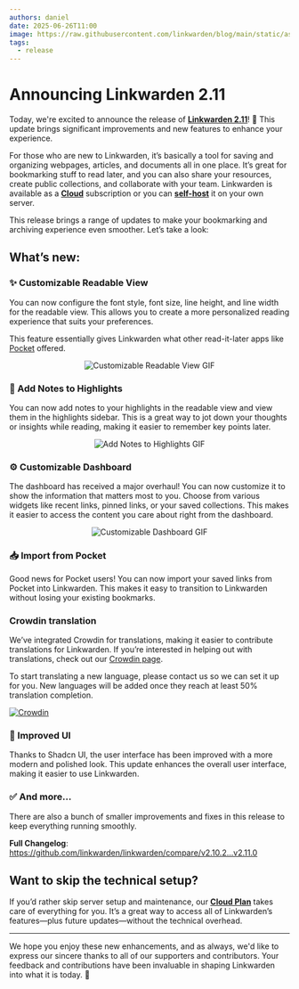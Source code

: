 ```yaml
---
authors: daniel
date: 2025-06-26T11:00
image: https://raw.githubusercontent.com/linkwarden/blog/main/static/assets/social_previews/1.jpg
tags:
  - release
---
```


# Announcing Linkwarden 2.11

Today, we're excited to announce the release of **[Linkwarden 2.11](https://linkwarden.app/?utm_source=Blog&utm_medium=social&utm_campaign=v2_11_announcement)**! 🥳 This update brings significant improvements and new features to enhance your experience.

For those who are new to Linkwarden, it’s basically a tool for saving and organizing webpages, articles, and documents all in one place. It’s great for bookmarking stuff to read later, and you can also share your resources, create public collections, and collaborate with your team. Linkwarden is available as a **[Cloud](https://linkwarden.app/#pricing)** subscription or you can **[self-host](https://docs.linkwarden.app/self-hosting/installation)** it on your own server.

This release brings a range of updates to make your bookmarking and archiving experience even smoother. Let’s take a look:

<!--truncate-->

## What’s new:

### ✨ Customizable Readable View

You can now configure the font style, font size, line height, and line width for the readable view. This allows you to create a more personalized reading experience that suits your preferences.

This feature essentially gives Linkwarden what other read-it-later apps like [Pocket](https://getpocket.com/) offered.

<p align="center">
  <img src="/assets/v2.11/readable.gif" alt="Customizable Readable View GIF" />
</p>

### 📝 Add Notes to Highlights

You can now add notes to your highlights in the readable view and view them in the highlights sidebar. This is a great way to jot down your thoughts or insights while reading, making it easier to remember key points later.

<p align="center">
  <img src="/assets/v2.11/comments.gif" alt="Add Notes to Highlights GIF" />
</p>

### ⚙️ Customizable Dashboard

The dashboard has received a major overhaul! You can now customize it to show the information that matters most to you. Choose from various widgets like recent links, pinned links, or your saved collections. This makes it easier to access the content you care about right from the dashboard.

<p align="center">
  <img src="/assets/v2.11/dashboard.gif" alt="Customizable Dashboard GIF" />
</p>

### 📥 Import from Pocket

Good news for Pocket users! You can now import your saved links from Pocket into Linkwarden. This makes it easy to transition to Linkwarden without losing your existing bookmarks.

### Crowdin translation

We’ve integrated Crowdin for translations, making it easier to contribute translations for Linkwarden. If you’re interested in helping out with translations, check out our [Crowdin page](https://crowdin.com/project/linkwarden).

To start translating a new language, please contact us so we can set it up for you. New languages will be added once they reach at least 50% translation completion.

[![Crowdin](https://badges.crowdin.net/linkwarden/localized.svg)](https://crowdin.com/project/linkwarden)

### 🎨 Improved UI

Thanks to Shadcn UI, the user interface has been improved with a more modern and polished look. This update enhances the overall user interface, making it easier to use Linkwarden.

### ✅ And more...

There are also a bunch of smaller improvements and fixes in this release to keep everything running smoothly.

**Full Changelog**: https://github.com/linkwarden/linkwarden/compare/v2.10.2...v2.11.0

## Want to skip the technical setup?

If you’d rather skip server setup and maintenance, our **[Cloud Plan](https://linkwarden.app/#pricing)** takes care of everything for you. It’s a great way to access all of Linkwarden’s features—plus future updates—without the technical overhead.

---

We hope you enjoy these new enhancements, and as always, we'd like to express our sincere thanks to all of our supporters and contributors. Your feedback and contributions have been invaluable in shaping Linkwarden into what it is today. 🚀
